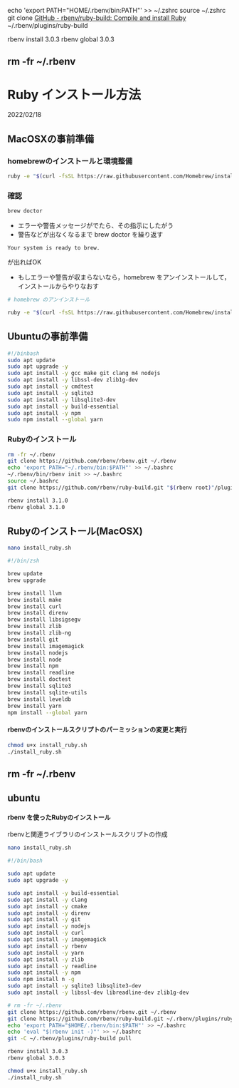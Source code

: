 echo 'export PATH="HOME/.rbenv/bin:PATH"' >> ~/.zshrc
source ~/.zshrc
git clone [GitHub - rbenv/ruby-build: Compile and install Ruby](https://github.com/sstephenson/ruby-build.git) ~/.rbenv/plugins/ruby-build

rbenv install 3.0.3
rbenv global 3.0.3

## rm -fr ~/.rbenv

# Ruby インストール方法

2022/02/18

## MacOSXの事前準備

### homebrewのインストールと環境整備

```bash
ruby -e "$(curl -fsSL https://raw.githubusercontent.com/Homebrew/install/master/install)"
```

### 確認

```bash
brew doctor
```

* エラーや警告メッセージがでたら、その指示にしたがう
* 警告などが出なくなるまで brew doctor を繰り返す

```
Your system is ready to brew.
```

が出ればOK

* もしエラーや警告が収まらないなら，homebrew をアンインストールして，インストールからやりなおす

```bash
# homebrew のアンインストール

ruby -e "$(curl -fsSL https://raw.githubusercontent.com/Homebrew/install/master/uninstall)"
```

## Ubuntuの事前準備

```bash
#!/binbash
sudo apt update
sudo apt upgrade -y
sudo apt install -y gcc make git clang m4 nodejs 
sudo apt install -y libssl-dev zlib1g-dev
sudo apt install -y cmdtest
sudo apt install -y sqlite3
sudo apt install -y libsqlite3-dev
sudo apt install -y build-essential
sudo apt install -y npm
sudo npm install --global yarn

```



### Rubyのインストール

```bash
rm -fr ~/.rbenv
git clone https://github.com/rbenv/rbenv.git ~/.rbenv
echo 'export PATH="~/.rbenv/bin:$PATH"' >> ~/.bashrc
~/.rbenv/bin/rbenv init >> ~/.bashrc
source ~/.bashrc
git clone https://github.com/rbenv/ruby-build.git "$(rbenv root)"/plugins/ruby-build

rbenv install 3.1.0
rbenv global 3.1.0
```

## Rubyのインストール(MacOSX)

```bash
nano install_ruby.sh
```

```bash
#!/bin/zsh

brew update
brew upgrade

brew install llvm
brew install make
brew install curl
brew install direnv
brew install libsigsegv
brew install zlib
brew install zlib-ng
brew install git
brew install imagemagick
brew install nodejs
brew install node
brew install npm
brew install readline 
brew install doctest
brew install sqlite3
brew install sqlite-utils
brew install leveldb
brew install yarn
npm install --global yarn

```

#### rbenvのインストールスクリプトのパーミッションの変更と実行

```bash
chmod u+x install_ruby.sh
./install_ruby.sh
```

## rm -fr ~/.rbenv

## ubuntu

#### rbenv を使ったRubyのインストール

rbenvと関連ライブラリのインストールスクリプトの作成

```bash
nano install_ruby.sh
```

```bash
#!/bin/bash

sudo apt update
sudo apt upgrade -y

sudo apt install -y build-essential 
sudo apt install -y clang
sudo apt install -y cmake
sudo apt install -y direnv
sudo apt install -y git
sudo apt install -y nodejs
sudo apt install -y curl
sudo apt install -y imagemagick
sudo apt install -y rbenv
sudo apt install -y yarn
sudo apt install -y zlib
sudo apt install -y readline
sudo apt install -y npm
sudo npm install n -g
sudo apt install -y sqlite3 libsqlite3-dev
sudo apt install -y libssl-dev libreadline-dev zlib1g-dev

# rm -fr ~/.rbenv
git clone https://github.com/rbenv/rbenv.git ~/.rbenv
git clone https://github.com/rbenv/ruby-build.git ~/.rbenv/plugins/ruby-build
echo 'export PATH="$HOME/.rbenv/bin:$PATH"' >> ~/.bashrc
echo 'eval "$(rbenv init -)"' >> ~/.bashrc
git -C ~/.rbenv/plugins/ruby-build pull

rbenv install 3.0.3
rbenv global 3.0.3
```

```bash
chmod u+x install_ruby.sh
./install_ruby.sh
```
